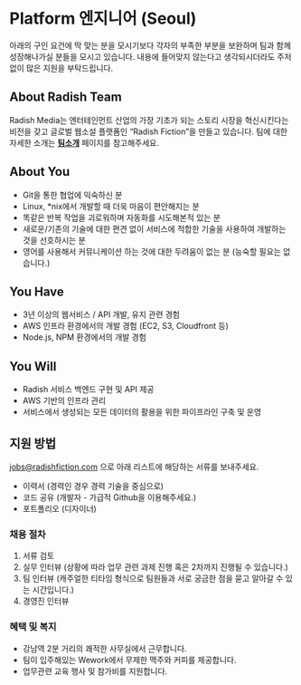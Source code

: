 
# Platform 엔지니어 (Seoul)

아래의 구인 요건에 딱 맞는 분을 모시기보다 각자의 부족한 부분을 보완하며 팀과 함께 성장해나가실 분들을 모시고 있습니다. 내용에 들어맞지 않는다고 생각되시더라도 주저없이 많은 지원을 부탁드립니다.


## About Radish Team

Radish Media는 엔터테인먼트 산업의 가장 기초가 되는 스토리 시장을 혁신시킨다는 비전을 갖고 글로벌 웹소설 플랫폼인 “Radish Fiction”을 만들고 있습니다. 팀에 대한 자세한 소개는 **[팀소개](https://github.com/radishmedia/team/blob/master/README.md)** 페이지를 참고해주세요.


## About You

- Git을 통한 협업에 익숙하신 분
- Linux, *nix에서 개발할 때 더욱 마음이 편안해지는 분
- 똑같은 반복 작업을 괴로워하며 자동화를 시도해본적 있는 분
- 새로운/기존의 기술에 대한 편견 없이 서비스에 적합한 기술을 사용하여 개발하는 것을 선호하시는 분
- 영어를 사용해서 커뮤니케이션 하는 것에 대한 두려움이 없는 분 (능숙할 필요는 없습니다.)


## You Have

- 3년 이상의 웹서비스 / API 개발, 유지 관련 경험
- AWS 인프라 환경에서의 개발 경험 (EC2, S3, Cloudfront 등)
- Node.js, NPM 환경에서의 개발 경험


## You Will

- Radish 서비스 백엔드 구현 및 API 제공
- AWS 기반의 인프라 관리
- 서비스에서 생성되는 모든 데이터의 활용을 위한 파이프라인 구축 및 운영



## 지원 방법

jobs@radishfiction.com 으로 아래 리스트에 해당하는 서류를 보내주세요. 

- 이력서 (경력인 경우 경력 기술을 중심으로)
- 코드 공유 (개발자 - 가급적 Github을 이용해주세요.) 
- 포트폴리오 (디자이너)


### 채용 절차

1. 서류 검토
2. 실무 인터뷰 (상황에 따라 업무 관련 과제 진행 혹은 2차까지 진행될 수 있습니다.)
3. 팀 인터뷰 (캐주얼한 티타임 형식으로 팀원들과 서로 궁금한 점을 묻고 알아갈 수 있는 시간입니다.)
4. 경영진 인터뷰


### 혜택 및 복지

- 강남역 2분 거리의 쾌적한 사무실에서 근무합니다.
- 팀이 입주해있는 Wework에서 무제한 맥주와 커피를 제공합니다.
- 업무관련 교육 행사 및 참가비를 지원합니다.
